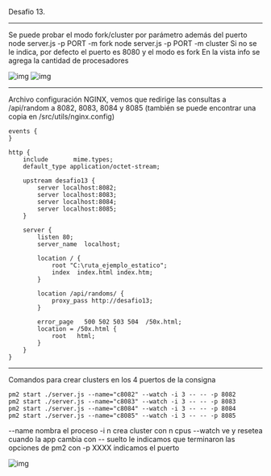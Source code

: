 Desafio 13.

----------------------------------------------
Se puede probar el modo fork/cluster por parámetro además del puerto
node server.js -p PORT -m fork
node server.js -p PORT -m cluster
Si no se le indica, por defecto el puerto es 8080 y el modo es fork
En la vista info se agrega la cantidad de procesadores

![img](https://imgur.com/5sG7cAT.jpg)
![img](https://imgur.com/9pclEj7.jpg)

----------------------------------------------

Archivo configuración NGINX, vemos que redirige las consultas a /api/random a 8082, 8083, 8084 y 8085 (también se puede encontrar una copia en /src/utils/nginx.config)

```
events {
}

http {
    include       mime.types;
    default_type application/octet-stream;
    
    upstream desafio13 {
        server localhost:8082;
        server localhost:8083;
        server localhost:8084;
        server localhost:8085;
    }

    server {
        listen 80;
        server_name  localhost;
        
        location / {            
            root "C:\ruta_ejemplo_estatico";
            index  index.html index.htm;
        }

        location /api/randoms/ {
            proxy_pass http://desafio13;
        }

        error_page   500 502 503 504  /50x.html;
        location = /50x.html {
            root   html;
        }   
    }
}
```

----------------------------------------------

Comandos para crear clusters en los 4 puertos de la consigna
```
pm2 start ./server.js --name="c8082" --watch -i 3 -- -- -p 8082
pm2 start ./server.js --name="c8083" --watch -i 3 -- -- -p 8083
pm2 start ./server.js --name="c8084" --watch -i 3 -- -- -p 8084
pm2 start ./server.js --name="c8085" --watch -i 3 -- -- -p 8085
```

--name nombra el proceso
-i n crea cluster con n cpus
--watch ve y resetea cuando la app cambia
con -- suelto le indicamos que terminaron las opciones de pm2
con -p XXXX indicamos el puerto

![img](https://imgur.com/G0uZ24Y.jpg)